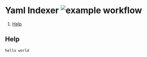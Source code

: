 # Yaml Indexer ![example workflow](https://github.com/triole/yaml-indexer/actions/workflows/build.yaml/badge.svg)

<!--- mdtoc: toc begin -->

1. [Help](#help)<!--- mdtoc: toc end -->

## Help

```go mdox-exec="echo hello world"
hello world
```

